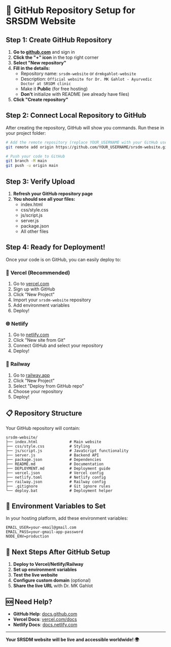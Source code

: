 # 🐙 GitHub Repository Setup for SRSDM Website

## Step 1: Create GitHub Repository

1. **Go to [github.com](https://github.com)** and sign in
2. **Click the "+" icon** in the top right corner
3. **Select "New repository"**
4. **Fill in the details:**
   - Repository name: `srsdm-website` or `drmkgahlot-website`
   - Description: `Official website for Dr. MK Gahlot - Ayurvedic Doctor at SRSDM clinic`
   - Make it **Public** (for free hosting)
   - **Don't** initialize with README (we already have files)
5. **Click "Create repository"**

## Step 2: Connect Local Repository to GitHub

After creating the repository, GitHub will show you commands. Run these in your project folder:

```bash
# Add the remote repository (replace YOUR_USERNAME with your GitHub username)
git remote add origin https://github.com/YOUR_USERNAME/srsdm-website.git

# Push your code to GitHub
git branch -M main
git push -u origin main
```

## Step 3: Verify Upload

1. **Refresh your GitHub repository page**
2. **You should see all your files:**
   - index.html
   - css/style.css
   - js/script.js
   - server.js
   - package.json
   - All other files

## Step 4: Ready for Deployment!

Once your code is on GitHub, you can easily deploy to:

### 🚀 **Vercel (Recommended)**
1. Go to [vercel.com](https://vercel.com)
2. Sign up with GitHub
3. Click "New Project"
4. Import your `srsdm-website` repository
5. Add environment variables
6. Deploy!

### 🌐 **Netlify**
1. Go to [netlify.com](https://netlify.com)
2. Click "New site from Git"
3. Connect GitHub and select your repository
4. Deploy!

### 🚂 **Railway**
1. Go to [railway.app](https://railway.app)
2. Click "New Project"
3. Select "Deploy from GitHub repo"
4. Choose your repository
5. Deploy!

## 📋 **Repository Structure**

Your GitHub repository will contain:
```
srsdm-website/
├── index.html              # Main website
├── css/style.css           # Styling
├── js/script.js            # JavaScript functionality
├── server.js               # Backend API
├── package.json            # Dependencies
├── README.md               # Documentation
├── DEPLOYMENT.md           # Deployment guide
├── vercel.json             # Vercel config
├── netlify.toml            # Netlify config
├── railway.json            # Railway config
├── .gitignore              # Git ignore rules
└── deploy.bat              # Deployment helper
```

## 🔐 **Environment Variables to Set**

In your hosting platform, add these environment variables:

```env
EMAIL_USER=your-email@gmail.com
EMAIL_PASS=your-gmail-app-password
NODE_ENV=production
```

## 🎯 **Next Steps After GitHub Setup**

1. **Deploy to Vercel/Netlify/Railway**
2. **Set up environment variables**
3. **Test the live website**
4. **Configure custom domain** (optional)
5. **Share the live URL** with Dr. MK Gahlot

## 🆘 **Need Help?**

- **GitHub Help**: [docs.github.com](https://docs.github.com)
- **Vercel Docs**: [vercel.com/docs](https://vercel.com/docs)
- **Netlify Docs**: [docs.netlify.com](https://docs.netlify.com)

---

**Your SRSDM website will be live and accessible worldwide! 🌍**
